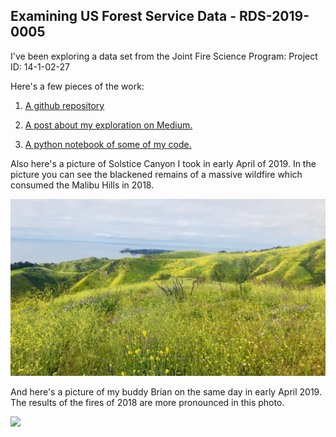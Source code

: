 ## Examining US Forest Service Data - RDS-2019-0005


I've been exploring a data set from the Joint Fire Science Program: Project ID: 14-1-02-27


Here's a few pieces of the work:


1. [A github repository](https://github.com/filchyboy/Examining-US-Forest-Service-Data---RDS-2019-0005)

2. [A post about my exploration on Medium.](https://medium.com/@christopherfilkins/examining-us-forest-service-data-to-learn-about-normalized-burn-ratio-2004cd98500a)

3. [A python notebook of some of my code.](https://colab.research.google.com/drive/15wQKkfEkI3sKQzGjy43nHCni1g5uFdSp)

</ol>
<p>
Also here's a picture of Solstice Canyon I took in early April of 2019. In the picture you can see the blackened remains of a massive wildfire which consumed the Malibu Hills in 2018.
</p>
<p>
<img src="https://raw.githubusercontent.com/filchyboy/Examining-US-Forest-Service-Data---RDS-2019-0005/master/1_UhP_AUxhxV8yHRZx24nTzg.jpeg">
</p>
<p>
And here's a picture of my buddy Brian on the same day in early April 2019. The results of the fires of 2018 are more pronounced in this photo.
</p>
<p>
<img src="https://raw.githubusercontent.com/filchyboy/Examining-US-Forest-Service-Data---RDS-2019-0005/master/IMG_0998.jpg">
</p>
